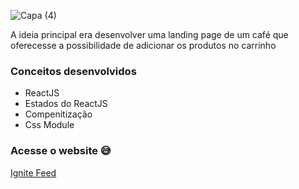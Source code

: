 ![Capa (4)](https://user-images.githubusercontent.com/94193637/211553400-fa0eeaad-8cbc-40fd-b24a-6eacbadf88f4.png)

A ideia principal era desenvolver uma landing page de um café que oferecesse a possibilidade de adicionar os produtos no carrinho

### Conceitos desenvolvidos
- ReactJS
- Estados do ReactJS
- Compenitização
- Css Module

### Acesse o website :sweat_smile:

<a href=https://ignite-feed-react-psi.vercel.app/>Ignite Feed</a>
